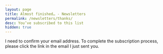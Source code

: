 ```yaml
---
layout: page
title: Almost finished… - Newsletters
permalink: /newsletters/thanks/
desc: You’ve subscribed to this list
hidden: true
---
```


I need to confirm your email address. To complete the subscription process, please click the link in the email I just sent you.
